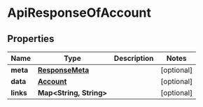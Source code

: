 
# ApiResponseOfAccount

## Properties
Name | Type | Description | Notes
------------ | ------------- | ------------- | -------------
**meta** | [**ResponseMeta**](ResponseMeta.md) |  |  [optional]
**data** | [**Account**](Account.md) |  |  [optional]
**links** | **Map&lt;String, String&gt;** |  |  [optional]



